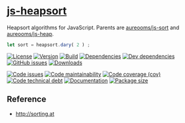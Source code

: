 [js-heapsort](http://make-github-pseudonymous-again.github.io/js-heapsort)
==

Heapsort algorithms for JavaScript. Parents are
[aureooms/js-sort](https://github.com/make-github-pseudonymous-again/js-sort)
and
[aureooms/js-heap](https://github.com/make-github-pseudonymous-again/js-heap).

```js
let sort = heapsort.dary( 2 ) ;
```

[![License](https://img.shields.io/github/license/make-github-pseudonymous-again/js-heapsort.svg)](https://raw.githubusercontent.com/make-github-pseudonymous-again/js-heapsort/master/LICENSE)
[![Version](https://img.shields.io/npm/v/@aureooms/js-heapsort.svg)](https://www.npmjs.org/package/@aureooms/js-heapsort)
[![Build](https://img.shields.io/travis/make-github-pseudonymous-again/js-heapsort/master.svg)](https://travis-ci.org/make-github-pseudonymous-again/js-heapsort/branches)
[![Dependencies](https://img.shields.io/david/make-github-pseudonymous-again/js-heapsort.svg)](https://david-dm.org/make-github-pseudonymous-again/js-heapsort)
[![Dev dependencies](https://img.shields.io/david/dev/make-github-pseudonymous-again/js-heapsort.svg)](https://david-dm.org/make-github-pseudonymous-again/js-heapsort?type=dev)
[![GitHub issues](https://img.shields.io/github/issues/make-github-pseudonymous-again/js-heapsort.svg)](https://github.com/make-github-pseudonymous-again/js-heapsort/issues)
[![Downloads](https://img.shields.io/npm/dm/@aureooms/js-heapsort.svg)](https://www.npmjs.org/package/@aureooms/js-heapsort)

[![Code issues](https://img.shields.io/codeclimate/issues/make-github-pseudonymous-again/js-heapsort.svg)](https://codeclimate.com/github/make-github-pseudonymous-again/js-heapsort/issues)
[![Code maintainability](https://img.shields.io/codeclimate/maintainability/make-github-pseudonymous-again/js-heapsort.svg)](https://codeclimate.com/github/make-github-pseudonymous-again/js-heapsort/trends/churn)
[![Code coverage (cov)](https://img.shields.io/codecov/c/gh/make-github-pseudonymous-again/js-heapsort/master.svg)](https://codecov.io/gh/make-github-pseudonymous-again/js-heapsort)
[![Code technical debt](https://img.shields.io/codeclimate/tech-debt/make-github-pseudonymous-again/js-heapsort.svg)](https://codeclimate.com/github/make-github-pseudonymous-again/js-heapsort/trends/technical_debt)
[![Documentation](http://make-github-pseudonymous-again.github.io/js-heapsort/badge.svg)](http://make-github-pseudonymous-again.github.io/js-heapsort/source.html)
[![Package size](https://img.shields.io/bundlephobia/minzip/@aureooms/js-heapsort)](https://bundlephobia.com/result?p=@aureooms/js-heapsort)

## Reference

  - http://sorting.at
